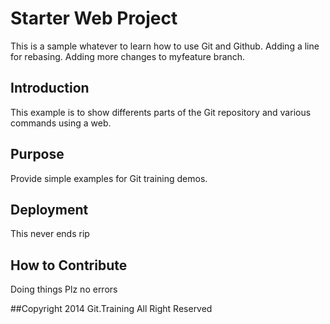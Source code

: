 # Starter Web Project
This is a sample whatever to learn how to use Git and Github.
Adding a line for rebasing.
Adding more changes to myfeature branch.

## Introduction
This example is to show differents parts of the Git repository and various commands using a web.

## Purpose
Provide simple examples for Git training demos.

## Deployment
This never ends rip

## How to Contribute
Doing things
Plz no errors

##Copyright
2014 Git.Training
All Right Reserved